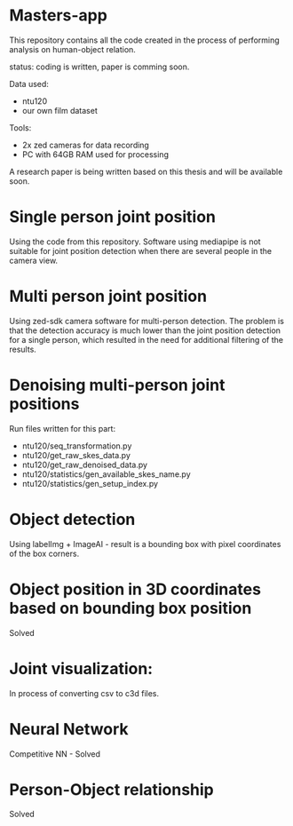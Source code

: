# Masters-app
This repository contains all the code created in the process of performing analysis on human-object relation. 

status: coding is written, paper is comming soon.

Data used:
- ntu120
- our own film dataset

Tools:
- 2x zed cameras for data recording
- PC with 64GB RAM used for processing

A research paper is being written based on this thesis and will be available soon.

# Single person joint position
Using the code from this repository. Software using mediapipe is not suitable for joint position detection when there are several people in the camera view.

# Multi person joint position
Using zed-sdk camera software for multi-person detection. The problem is that the detection accuracy is much lower than the joint position detection for a single person, which resulted in the need for additional filtering of the results.

# Denoising multi-person joint positions
Run files written for this part:
- ntu120/seq_transformation.py
- ntu120/get_raw_skes_data.py
- ntu120/get_raw_denoised_data.py
- ntu120/statistics/gen_available_skes_name.py
- ntu120/statistics/gen_setup_index.py

# Object detection
Using labelImg + ImageAI - result is a bounding box with pixel coordinates of the box corners.

# Object position in 3D coordinates based on bounding box position
Solved

# Joint visualization:
In process of converting csv to c3d files.

# Neural Network
Competitive NN - Solved

# Person-Object relationship
Solved
